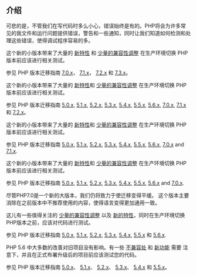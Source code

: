 介绍
----

可悲的是，不管我们在写代码时多么小心，错误始终是有的。PHP将会为许多常见的我文件和运行问题提供错误，警告和一些通知，同时让我们知道如何检测和处理这些错误，使得调试程序容易的多。

这个新的小版本带来了大量的
<a href="/migration74/new-features.html" class="link">新特性</a> 和
<a href="/migration74/incompatible.html" class="link">少量的兼容性调整</a>
在生产环境切换 PHP 版本前应该进行相关测试。

参见 PHP 版本迁移指南
<a href="/migration70.html" class="link">7.0.x</a>，
<a href="/migration71.html" class="link">7.1.x</a>，
<a href="/migration72.html" class="link">7.2.x</a> 和
<a href="/migration73.html" class="link">7.3.x</a>。

这个新的小版本带来了大量的
<a href="/migration73/new-features.html" class="link">新特性</a>和
<a href="/migration73/incompatible.html" class="link">少量的兼容性调整</a>
在生产环境切换 PHP 版本前应该进行相关测试。

参见 PHP 版本迁移指南 <a href="/migration5.html" class="link">5.0.x</a>,
<a href="/migration51.html" class="link">5.1.x</a>,
<a href="/migration52.html" class="link">5.2.x</a>,
<a href="/migration53.html" class="link">5.3.x</a>,
<a href="/migration54.html" class="link">5.4.x</a>,
<a href="/migration55.html" class="link">5.5.x</a>,
<a href="/migration56.html" class="link">5.6.x</a>,
<a href="/migration70.html" class="link">7.0.x</a>,
<a href="/migration71.html" class="link">7.1.x</a> 和
<a href="/migration72.html" class="link">7.2.x</a>。

这个新的小版本带来了大量的
<a href="/migration72/new-features.html" class="link">新特性</a>和
<a href="/migration72/incompatible.html" class="link">少量的兼容性调整</a>
在生产环境切换 PHP 版本前应该进行相关测试。

参见 PHP 版本迁移指南 <a href="/migration5.html" class="link">5.0.x</a>,
<a href="/migration51.html" class="link">5.1.x</a>,
<a href="/migration52.html" class="link">5.2.x</a>,
<a href="/migration53.html" class="link">5.3.x</a>,
<a href="/migration54.html" class="link">5.4.x</a>,
<a href="/migration55.html" class="link">5.5.x</a>,
<a href="/migration56.html" class="link">5.6.x</a>,
<a href="/migration70.html" class="link">7.0.x</a> and
<a href="/migration71.html" class="link">7.1.x</a>.

这个新的小版本带来了大量的
<a href="/migration71/new-features.html" class="link">新特性</a>和
<a href="/migration71/incompatible.html" class="link">少量的兼容性调整</a>
在生产环境切换 PHP 版本前应该进行相关测试。

参见 PHP 版本迁移指南 <a href="/migration5.html" class="link">5.0.x</a>,
<a href="/migration51.html" class="link">5.1.x</a>,
<a href="/migration52.html" class="link">5.2.x</a>,
<a href="/migration53.html" class="link">5.3.x</a>,
<a href="/migration54.html" class="link">5.4.x</a>,
<a href="/migration55.html" class="link">5.5.x</a>,
<a href="/migration56.html" class="link">5.6.x</a> and
<a href="/migration70.html" class="link">7.0.x</a>.

尽管PHP7.0是一个新的大版本，我们仍将致力于使迁移变得平缓。
这个版本主要消除在之前版本中不推荐使用的内容，使得语言变得更加通用一致。

这儿有一些值得关注的
<a href="/migration70/incompatible.html" class="link">少量的兼容性调整</a>
以及
<a href="/migration70/new-features.html" class="link">新的特性</a>，同时在生产环境切换PHP版本之前，应该对代码进行测试。

参见 PHP 版本迁移指南 <a href="/migration5.html" class="link">5.0.x</a>,
<a href="/migration51.html" class="link">5.1.x</a>,
<a href="/migration52.html" class="link">5.2.x</a>,
<a href="/migration53.html" class="link">5.3.x</a>,
<a href="/migration54.html" class="link">5.4.x</a>,
<a href="/migration55.html" class="link">5.5.x</a> 和
<a href="/migration56.html" class="link">5.6.x</a>.

PHP 5.6 中大多数的改善对旧项目没有影响。有一些
<a href="/migration56/incompatible.html" class="link">不兼容处</a> 和
<a href="/migration56/new-features.html" class="link">新功能</a> 需要
注意下，并且在正式布署升级后的项目前应该测试您的代码。

参见 PHP 版本迁移指南
<a href="/migration5.html" class="link">5.0.x</a>、
<a href="/migration51.html" class="link">5.1.x</a>、
<a href="/migration52.html" class="link">5.2.x</a>、
<a href="/migration53.html" class="link">5.3.x</a>、
<a href="/migration54.html" class="link">5.4.x</a> 和
<a href="/migration55.html" class="link">5.5.x</a>。
